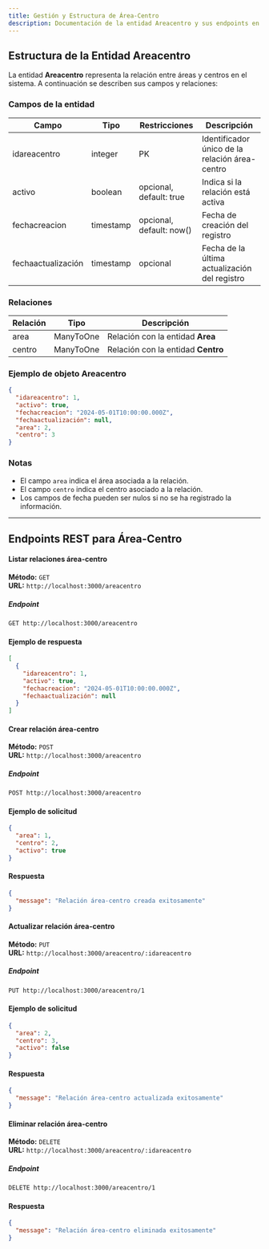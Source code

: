 ```yaml
---
title: Gestión y Estructura de Área-Centro
description: Documentación de la entidad Areacentro y sus endpoints en la base de datos
---
```


## Estructura de la Entidad Areacentro

La entidad **Areacentro** representa la relación entre áreas y centros en el sistema. A continuación se describen sus campos y relaciones:

### Campos de la entidad

| Campo              | Tipo      | Restricciones               | Descripción                                           |
|--------------------|-----------|-----------------------------|-------------------------------------------------------|
| idareacentro       | integer   | PK                          | Identificador único de la relación área-centro        |
| activo             | boolean   | opcional, default: true     | Indica si la relación está activa                     |
| fechacreacion      | timestamp | opcional, default: now()    | Fecha de creación del registro                        |
| fechaactualización | timestamp | opcional                    | Fecha de la última actualización del registro         |

### Relaciones

| Relación | Tipo      | Descripción                                        |
|----------|-----------|----------------------------------------------------|
| area     | ManyToOne | Relación con la entidad **Area**                  |
| centro   | ManyToOne | Relación con la entidad **Centro**                |

### Ejemplo de objeto Areacentro

```json
{
  "idareacentro": 1,
  "activo": true,
  "fechacreacion": "2024-05-01T10:00:00.000Z",
  "fechaactualización": null,
  "area": 2,
  "centro": 3
}
```

### Notas

- El campo `area` indica el área asociada a la relación.
- El campo `centro` indica el centro asociado a la relación.
- Los campos de fecha pueden ser nulos si no se ha registrado la información.

---

## Endpoints REST para Área-Centro

#### Listar relaciones área-centro

**Método:** `GET`  
**URL:** `http://localhost:3000/areacentro`

##### Endpoint

```bash
GET http://localhost:3000/areacentro
```

#### Ejemplo de respuesta

```json
[
  {
    "idareacentro": 1,
    "activo": true,
    "fechacreacion": "2024-05-01T10:00:00.000Z",
    "fechaactualización": null
  }
]
```

#### Crear relación área-centro

**Método:** `POST`  
**URL:** `http://localhost:3000/areacentro`

##### Endpoint

```bash
POST http://localhost:3000/areacentro
```

#### Ejemplo de solicitud

```json
{
  "area": 1,
  "centro": 2,
  "activo": true
}
```

#### Respuesta

```json
{
  "message": "Relación área-centro creada exitosamente"
}
```

#### Actualizar relación área-centro

**Método:** `PUT`  
**URL:** `http://localhost:3000/areacentro/:idareacentro`

##### Endpoint

```bash
PUT http://localhost:3000/areacentro/1
```

#### Ejemplo de solicitud

```json
{
  "area": 2,
  "centro": 3,
  "activo": false
}
```

#### Respuesta

```json
{
  "message": "Relación área-centro actualizada exitosamente"
}
```

#### Eliminar relación área-centro

**Método:** `DELETE`  
**URL:** `http://localhost:3000/areacentro/:idareacentro`

##### Endpoint

```bash
DELETE http://localhost:3000/areacentro/1
```

#### Respuesta

```json
{
  "message": "Relación área-centro eliminada exitosamente"
}
```
